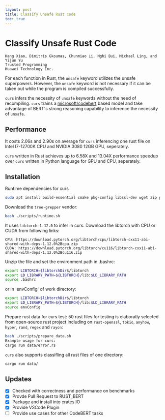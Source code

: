 ```yaml
---
layout: post
title: Classify Unsafe Rust Code
toc: true
---
```

# Classify Unsafe Rust Code

```
Hang Xiao, Dimitris Gkoumas, Chunmiao Li, Nghi Bui, Michael Ling, and Yijun Yu
Trusted Programming
Huawei Technology Inc.
```

For each function in Rust, the `unsafe` keyword utilizes the unsafe superpowers. 
However, the `unsafe` keyword is not necessary if it can be taken out while the program is compiled successfully.

`curs` infers the necessity of `unsafe` keywords without the need of recompiling. 
`curs` trains a [microsoft/codebert](https://github.com/microsoft/CodeBERT) based model and take advantage of 
BERT's strong reasoning capability to inference the necessity of `unsafe`.

## Performance

It costs 2.06s and 2.90s on average for `curs` inferencing one rust file on Intel I7-12700K CPU and NVIDIA 3080 12GB GPU, seperately.

`curs` written in Rust achieves up to 6.58X and 13.04X performance speedup over `curs` written in Python language for GPU and CPU, seperately.

## Installation
Runtime dependencies for curs
```bash
sudo apt install build-essential cmake pkg-config libssl-dev wget zip git
```

Download the `tree-grepper` vendor:

```bash
bash ./scripts/runtime.sh
```

It uses `libtorch-1.12.0` to infer in curs. Download the libtorch with CPU or CUDA from following links:
```
CPU: https://download.pytorch.org/libtorch/cpu/libtorch-cxx11-abi-shared-with-deps-1.12.0%2Bcpu.zip
CUDA: https://download.pytorch.org/libtorch/cu116/libtorch-cxx11-abi-shared-with-deps-1.12.0%2Bcu116.zip
```
Unzip the file and set the environment path in .bashrc:
```bash
export LIBTORCH=$libtorchDir$/libtorch
export LD_LIBRARY_PATH=${LIBTORCH}/lib:$LD_LIBRARY_PATH
source .bashrc
```
or in 'envConfig' of work directory:
```bash
export LIBTORCH=$libtorchDir$/libtorch
export LD_LIBRARY_PATH=${LIBTORCH}/lib:$LD_LIBRARY_PATH
source envConfig
```
Prepare rust data for curs test:
50 rust files for testing is elaboratly selected from open-source rust project including on `rust-openssl`, `tokio`, `anyhow`, `hyper`, `rand`, `regex` and `rayon`:

```bash
bash ./scripts/prepare_data.sh
Example usage for curs:
cargo run data/error.rs
```
`curs` also supports classifling all rust files of one directory:
```bash
cargo run data/
```

## Updates

- [x] Checked with correctness and performance on benchmarks
- [x] Provde Pull Request to RUST_BERT
- [x] Package and install into crates IO
- [x] Provide VSCode Plugin
- [ ] Provide use cases for other CodeBERT tasks
